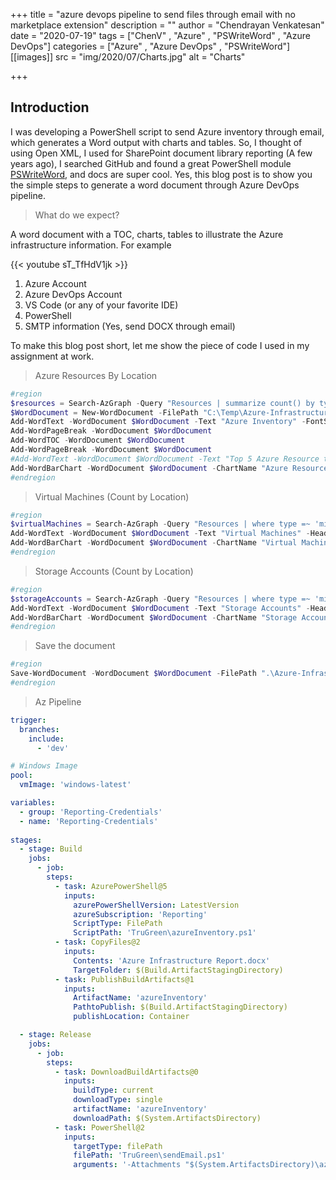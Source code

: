 +++
title = "azure devops pipeline to send files through email with no marketplace extension"
description = ""
author = "Chendrayan Venkatesan"
date = "2020-07-19"
tags = ["ChenV" , "Azure" , "PSWriteWord" , "Azure DevOps"]
categories = ["Azure" , "Azure DevOps" , "PSWriteWord"]
[[images]]
  src = "img/2020/07/Charts.jpg"
  alt = "Charts"

+++

## Introduction

I was developing a PowerShell script to send Azure inventory through email, which generates a Word output with charts and tables. So, I thought of using Open XML, I used for SharePoint document library reporting (A few years ago), I searched GitHub and found a great PowerShell module [PSWriteWord](https://github.com/EvotecIT/PSWriteWord), and docs are super cool. Yes, this blog post is to show you the simple steps to generate a word document through Azure DevOps pipeline.

> What do we expect?

A word document with a TOC, charts, tables to illustrate the Azure infrastructure information. For example

{{< youtube sT_TfHdV1jk >}}

1. Azure Account
2. Azure DevOps Account
3. VS Code (or any of your favorite IDE)
4. PowerShell
5. SMTP information (Yes, send DOCX through email)

To make this blog post short, let me show the piece of code I used in my assignment at work.

> Azure Resources By Location
```powershell
#region
$resources = Search-AzGraph -Query "Resources | summarize count() by type | top 5 by type | project type, count_"
$WordDocument = New-WordDocument -FilePath "C:\Temp\Azure-Infrastructure-Report.docx"
Add-WordText -WordDocument $WordDocument -Text "Azure Inventory" -FontSize 72 -Alignment center -Color Black
Add-WordPageBreak -WordDocument $WordDocument
Add-WordTOC -WordDocument $WordDocument
Add-WordPageBreak -WordDocument $WordDocument
#Add-WordText -WordDocument $WordDocument -Text "Top 5 Azure Resource type by Count" -HeadingType Heading3 -Color Black -Alignment center
Add-WordBarChart -WordDocument $WordDocument -ChartName "Azure Resource by Type" -Names $($resources).type -Values $($resources).count_ -ChartLegendPosition Left -ChartLegendOverlay $false -BarDirection Column
#endregion
``` 

> Virtual Machines (Count by Location)
```powershell
#region
$virtualMachines = Search-AzGraph -Query "Resources | where type =~ 'microsoft.compute/virtualMachines' | summarize count() by location"
Add-WordText -WordDocument $WordDocument -Text "Virtual Machines" -HeadingType Heading3 -Color Black -Alignment center
Add-WordBarChart -WordDocument $WordDocument -ChartName "Virtual Machines by Location" -Names $($virtualMachines.location) -Values $($virtualMachines.count_) -NoLegend
#endregion
```

> Storage Accounts (Count by Location)
```powershell
#region
$storageAccounts = Search-AzGraph -Query "Resources | where type =~ 'microsoft.storage/storageAccounts' | summarize count() by location"
Add-WordText -WordDocument $WordDocument -Text "Storage Accounts" -HeadingType Heading3 -Color Black -Alignment center
Add-WordBarChart -WordDocument $WordDocument -ChartName "Storage Accounts by Location" -Names $($storageAccounts.location) -Values $($storageAccounts.count_) -ChartLegendPosition Left -ChartLegendOverlay $false -BarDirection Column
#endregion
```

> Save the document
```powershell
#region
Save-WordDocument -WordDocument $WordDocument -FilePath ".\Azure-Infrastructure-Report.docx"
#endregion 
```

> Az Pipeline
```yml
trigger:
  branches:
    include:
      - 'dev'

# Windows Image
pool:
  vmImage: 'windows-latest'

variables:
  - group: 'Reporting-Credentials'
  - name: 'Reporting-Credentials'
  
stages:
  - stage: Build
    jobs:
      - job: 
        steps:
          - task: AzurePowerShell@5
            inputs:
              azurePowerShellVersion: LatestVersion
              azureSubscription: 'Reporting'
              ScriptType: FilePath
              ScriptPath: 'TruGreen\azureInventory.ps1'
          - task: CopyFiles@2
            inputs:
              Contents: 'Azure Infrastructure Report.docx'
              TargetFolder: $(Build.ArtifactStagingDirectory)
          - task: PublishBuildArtifacts@1
            inputs:
              ArtifactName: 'azureInventory'
              PathtoPublish: $(Build.ArtifactStagingDirectory)
              publishLocation: Container

  - stage: Release
    jobs:
      - job: 
        steps:
          - task: DownloadBuildArtifacts@0
            inputs:
              buildType: current
              downloadType: single
              artifactName: 'azureInventory'
              downloadPath: $(System.ArtifactsDirectory)
          - task: PowerShell@2
            inputs:
              targetType: filePath
              filePath: 'TruGreen\sendEmail.ps1'
              arguments: '-Attachments "$(System.ArtifactsDirectory)\azureInventory\Azure Infrastructure Report.docx" -MailID "$(MailID)" -MailPassword "$(MailPassword)"'
```